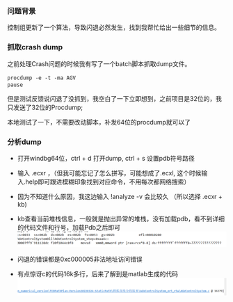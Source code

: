 ### 问题背景
控制组更新了一个算法，导致闪退必然发生，找到我帮忙给出一些细节的信息。

### 抓取crash dump
之前处理Crash问题的时候我有写了一个batch脚本抓取dump文件。
``` batch
procdump -e -t -ma AGV
pause
```
但是测试反馈说闪退了没抓到，我空白了一下立即想到，之前项目是32位的，我只发送了32位的Procdump;

本地测试了一下，不需要改动脚本，补发64位的procdump就可以了

### 分析dump

- 打开windbg64位，ctrl + d 打开dump, ctrl + s 设置pdb符号路径

- 输入 .ecxr ，（但我可能忘记了怎么拼写，可能想成了.ecxl, 这个时候输入.help即可跟进模糊印象找到对应命令，不用每次都网络搜索）

- 因为不知道什么原因，我这边输入 !analyze -v 会比较久 （所以选择 .ecxr + kb)

- kb查看当前堆栈信息，一般就是抛出异常的堆栈，没有加载pdb，看不到详细的代码文件和行号，加载Pdb之后即可
![ ](image/nopdb.png)

- 闪退的错误都是0xc000005非法地址访问错误

- 有点惊讶c的代码16k多行，后来了解到是matlab生成的代码
![ ](image/linenumber.png)

